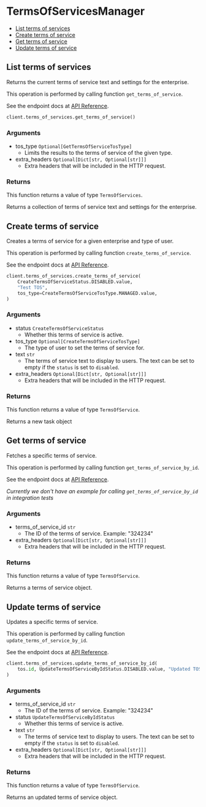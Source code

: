 # TermsOfServicesManager

- [List terms of services](#list-terms-of-services)
- [Create terms of service](#create-terms-of-service)
- [Get terms of service](#get-terms-of-service)
- [Update terms of service](#update-terms-of-service)

## List terms of services

Returns the current terms of service text and settings
for the enterprise.

This operation is performed by calling function `get_terms_of_service`.

See the endpoint docs at
[API Reference](https://developer.box.com/reference/get-terms-of-services/).

<!-- sample get_terms_of_services -->

```python
client.terms_of_services.get_terms_of_service()
```

### Arguments

- tos_type `Optional[GetTermsOfServiceTosType]`
  - Limits the results to the terms of service of the given type.
- extra_headers `Optional[Dict[str, Optional[str]]]`
  - Extra headers that will be included in the HTTP request.

### Returns

This function returns a value of type `TermsOfServices`.

Returns a collection of terms of service text and settings for the
enterprise.

## Create terms of service

Creates a terms of service for a given enterprise
and type of user.

This operation is performed by calling function `create_terms_of_service`.

See the endpoint docs at
[API Reference](https://developer.box.com/reference/post-terms-of-services/).

<!-- sample post_terms_of_services -->

```python
client.terms_of_services.create_terms_of_service(
    CreateTermsOfServiceStatus.DISABLED.value,
    "Test TOS",
    tos_type=CreateTermsOfServiceTosType.MANAGED.value,
)
```

### Arguments

- status `CreateTermsOfServiceStatus`
  - Whether this terms of service is active.
- tos_type `Optional[CreateTermsOfServiceTosType]`
  - The type of user to set the terms of service for.
- text `str`
  - The terms of service text to display to users. The text can be set to empty if the `status` is set to `disabled`.
- extra_headers `Optional[Dict[str, Optional[str]]]`
  - Extra headers that will be included in the HTTP request.

### Returns

This function returns a value of type `TermsOfService`.

Returns a new task object

## Get terms of service

Fetches a specific terms of service.

This operation is performed by calling function `get_terms_of_service_by_id`.

See the endpoint docs at
[API Reference](https://developer.box.com/reference/get-terms-of-services-id/).

_Currently we don't have an example for calling `get_terms_of_service_by_id` in integration tests_

### Arguments

- terms_of_service_id `str`
  - The ID of the terms of service. Example: "324234"
- extra_headers `Optional[Dict[str, Optional[str]]]`
  - Extra headers that will be included in the HTTP request.

### Returns

This function returns a value of type `TermsOfService`.

Returns a terms of service object.

## Update terms of service

Updates a specific terms of service.

This operation is performed by calling function `update_terms_of_service_by_id`.

See the endpoint docs at
[API Reference](https://developer.box.com/reference/put-terms-of-services-id/).

<!-- sample put_terms_of_services_id -->

```python
client.terms_of_services.update_terms_of_service_by_id(
    tos.id, UpdateTermsOfServiceByIdStatus.DISABLED.value, "Updated TOS"
)
```

### Arguments

- terms_of_service_id `str`
  - The ID of the terms of service. Example: "324234"
- status `UpdateTermsOfServiceByIdStatus`
  - Whether this terms of service is active.
- text `str`
  - The terms of service text to display to users. The text can be set to empty if the `status` is set to `disabled`.
- extra_headers `Optional[Dict[str, Optional[str]]]`
  - Extra headers that will be included in the HTTP request.

### Returns

This function returns a value of type `TermsOfService`.

Returns an updated terms of service object.
